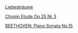 [Liebesträume](https://www.youtube.com/watch?v=sYYjcNlKIjw)

[Chopin Etude Op 25 Nr 3](https://www.youtube.com/watch?v=yS-_U4gzk9o)

[BEETHOVEN: Piano Sonata No.15](https://www.youtube.com/watch?v=QsBKGnHDJx4)

